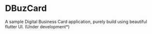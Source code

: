 # DBuzCard
A sample Digital Business Card application, purely build using beautiful flutter UI.
(Under development*)
